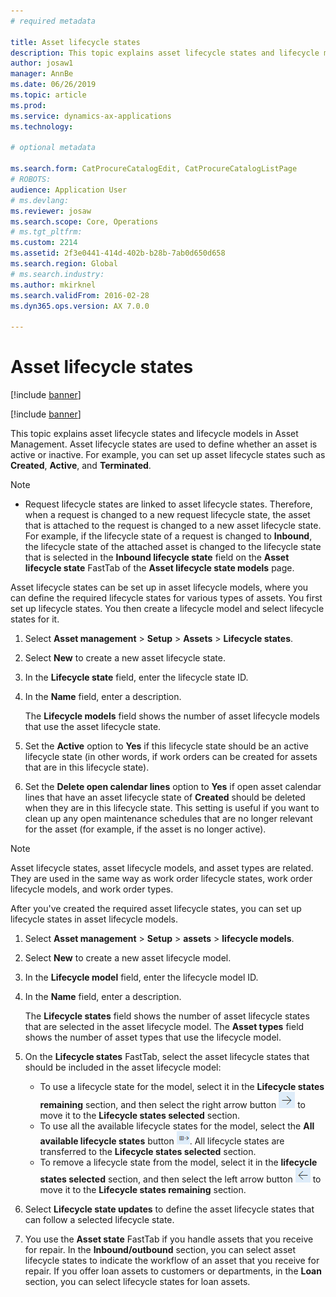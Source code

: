 ```yaml
---
# required metadata

title: Asset lifecycle states
description: This topic explains asset lifecycle states and lifecycle models in Asset Management.
author: josaw1
manager: AnnBe
ms.date: 06/26/2019
ms.topic: article
ms.prod: 
ms.service: dynamics-ax-applications
ms.technology: 

# optional metadata

ms.search.form: CatProcureCatalogEdit, CatProcureCatalogListPage
# ROBOTS: 
audience: Application User
# ms.devlang: 
ms.reviewer: josaw
ms.search.scope: Core, Operations
# ms.tgt_pltfrm: 
ms.custom: 2214
ms.assetid: 2f3e0441-414d-402b-b28b-7ab0d650d658
ms.search.region: Global
# ms.search.industry: 
ms.author: mkirknel
ms.search.validFrom: 2016-02-28
ms.dyn365.ops.version: AX 7.0.0

---
```


# Asset lifecycle states

[!include [banner](../../includes/banner.md)]

[!include [banner](../../includes/preview-banner.md)]

This topic explains asset lifecycle states and lifecycle models in Asset Management. Asset lifecycle states are used to define whether an asset is active or inactive. For example, you can set up asset lifecycle states such as **Created**, **Active**, and **Terminated**.

> [!NOTE]
> - Request lifecycle states are linked to asset lifecycle states. Therefore, when a request is changed to a new request lifecycle state, the asset that is attached to the request is changed to a new asset lifecycle state. For example, if the lifecycle state of a request is changed to **Inbound**, the lifecycle state of the attached asset is changed to the lifecycle state that is selected in the **Inbound lifecycle state** field on the **Asset lifecycle state** FastTab of the **Asset lifecycle state models** page. 


Asset lifecycle states can be set up in asset lifecycle models, where you can define the required lifecycle states for various types of assets. You first set up lifecycle states. You then create a lifecycle model and select lifecycle states for it.

1. Select **Asset management** \> **Setup** \> **Assets** \> **Lifecycle states**.
2. Select **New** to create a new asset lifecycle state.
3. In the **Lifecycle state** field, enter the lifecycle state ID.
4. In the **Name** field, enter a description.

    The **Lifecycle models** field shows the number of asset lifecycle models that use the asset lifecycle state.

5. Set the **Active** option to **Yes** if this lifecycle state should be an active lifecycle state (in other words, if work orders can be created for assets that are in this lifecycle state).
6. Set the **Delete open calendar lines** option to **Yes** if open asset calendar lines that have an asset lifecycle state of **Created** should be deleted when they are in this lifecycle state. This setting is useful if you want to clean up any open maintenance schedules that are no longer relevant for the asset (for example, if the asset is no longer active).

> [!NOTE]
> Asset lifecycle states, asset lifecycle models, and asset types are related. They are used in the same way as work order lifecycle states, work order lifecycle models, and work order types. 


After you've created the required asset lifecycle states, you can set up lifecycle states in asset lifecycle models.

1. Select **Asset management** \> **Setup** \> **assets** \> **lifecycle models**.
2. Select **New** to create a new asset lifecycle model.
3. In the **Lifecycle model** field, enter the lifecycle model ID.
4. In the **Name** field, enter a description.

    The **Lifecycle states** field shows the number of asset lifecycle states that are selected in the asset lifecycle model. The **Asset types** field shows the number of asset types that use the lifecycle model.

5. On the **Lifecycle states** FastTab, select the asset lifecycle states that should be included in the asset lifecycle model:

    - To use a lifecycle state for the model, select it in the **Lifecycle states remaining** section, and then select the right arrow button ![Right arrow](media/15-setup-for-objects.png) to move it to the **Lifecycle states selected** section.
    - To use all the available lifecycle states for the model, select the **All available lifecycle states** button ![All available lifecycle states](media/20-setup-for-objects.png). All lifecycle states are transferred to the **Lifecycle states selected** section.
    - To remove a lifecycle state from the model, select it in the **lifecycle states selected** section, and then select the left arrow button ![Left arrow](media/16-setup-for-objects.png) to move it to the **Lifecycle states remaining** section.

6. Select **Lifecycle state updates** to define the asset lifecycle states that can follow a selected lifecycle state.
7. You use the **Asset state** FastTab if you handle assets that you receive for repair. In the **Inbound/outbound** section, you can select asset lifecycle states to indicate the workflow of an asset that you receive for repair. If you offer loan assets to customers or departments, in the **Loan** section, you can select lifecycle states for loan assets.
